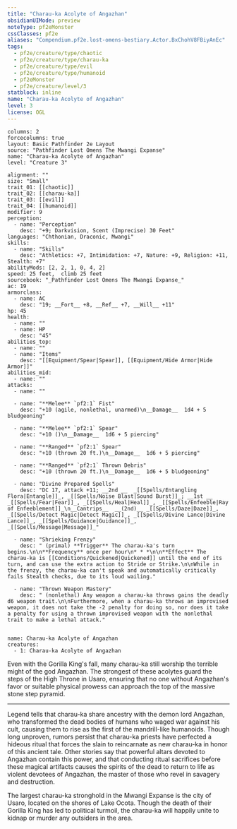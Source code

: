 ```yaml
---
title: "Charau-ka Acolyte of Angazhan"
obsidianUIMode: preview
noteType: pf2eMonster
cssClasses: pf2e
aliases: "Compendium.pf2e.lost-omens-bestiary.Actor.BxChohV8FBiyAnEc" 
tags:
  - pf2e/creature/type/chaotic
  - pf2e/creature/type/charau-ka
  - pf2e/creature/type/evil
  - pf2e/creature/type/humanoid
  - pf2eMonster
  - pf2e/creature/level/3
statblock: inline
name: "Charau-ka Acolyte of Angazhan"
level: 3
license: OGL
---
```


```statblock
columns: 2
forcecolumns: true
layout: Basic Pathfinder 2e Layout
source: "Pathfinder Lost Omens The Mwangi Expanse"
name: "Charau-ka Acolyte of Angazhan"
level: "Creature 3"

alignment: ""
size: "Small"
trait_01: [[chaotic]]
trait_02: [[charau-ka]]
trait_03: [[evil]]
trait_04: [[humanoid]]
modifier: 9
perception:
  - name: "Perception"
    desc: "+9; Darkvision, Scent (Imprecise) 30 Feet"
languages: "Chthonian, Draconic, Mwangi"
skills:
  - name: "Skills"
    desc: "Athletics: +7, Intimidation: +7, Nature: +9, Religion: +11, Stealth: +7"
abilityMods: [2, 2, 1, 0, 4, 2]
speed: 25 feet,  climb 25 feet
sourcebook: "_Pathfinder Lost Omens The Mwangi Expanse_"
ac: 19
armorclass:
  - name: AC
    desc: "19; __Fort__ +8, __Ref__ +7, __Will__ +11"
hp: 45
health:
  - name: ""
  - name: HP
    desc: "45"
abilities_top:
  - name: ""
  - name: "Items"
    desc: "[[Equipment/Spear|Spear]], [[Equipment/Hide Armor|Hide Armor]]"
abilities_mid:
  - name: ""
attacks:
  - name: ""

  - name: "**Melee** `pf2:1` Fist"
    desc: "+10 (agile, nonlethal, unarmed)\n__Damage__  1d4 + 5 bludgeoning"

  - name: "**Melee** `pf2:1` Spear"
    desc: "+10 ()\n__Damage__  1d6 + 5 piercing"

  - name: "**Ranged** `pf2:1` Spear"
    desc: "+10 (thrown 20 ft.)\n__Damage__  1d6 + 5 piercing"

  - name: "**Ranged** `pf2:1` Thrown Debris"
    desc: "+10 (thrown 20 ft.)\n__Damage__  1d6 + 5 bludgeoning"

  - name: "Divine Prepared Spells"
    desc: "DC 17, attack +11; __2nd __  _[[Spells/Entangling Flora|Entangle]]_, _[[Spells/Noise Blast|Sound Burst]]_; __1st __  _[[Spells/Fear|Fear]]_, _[[Spells/Heal|Heal]]_, _[[Spells/Enfeeble|Ray of Enfeeblement]]_\n__Cantrips__  __(2nd)__ _[[Spells/Daze|Daze]]_, _[[Spells/Detect Magic|Detect Magic]]_, _[[Spells/Divine Lance|Divine Lance]]_, _[[Spells/Guidance|Guidance]]_, _[[Spells/Message|Message]]_"

  - name: "Shrieking Frenzy"
    desc: " (primal) **Trigger** The charau-ka's turn begins.\n\n**Frequency** once per hour\n* * *\n\n**Effect** The charau-ka is [[Conditions/Quickened|Quickened]] until the end of its turn, and can use the extra action to Stride or Strike.\n\nWhile in the frenzy, the charau-ka can't speak and automatically critically fails Stealth checks, due to its loud wailing."

  - name: "Thrown Weapon Mastery"
    desc: " (nonlethal) Any weapon a charau-ka throws gains the deadly d6 weapon trait.\n\nFurthermore, when a charau-ka throws an improvised weapon, it does not take the -2 penalty for doing so, nor does it take a penalty for using a thrown improvised weapon with the nonlethal trait to make a lethal attack."
 
```

```encounter-table
name: Charau-ka Acolyte of Angazhan
creatures:
  - 1: Charau-ka Acolyte of Angazhan
```



Even with the Gorilla King's fall, many charau-ka still worship the terrible might of the god Angazhan. The strongest of these acolytes guard the steps of the High Throne in Usaro, ensuring that no one without Angazhan's favor or suitable physical prowess can approach the top of the massive stone step pyramid.

* * *

Legend tells that charau-ka share ancestry with the demon lord Angazhan, who transformed the dead bodies of humans who waged war against his cult, causing them to rise as the first of the mandrill-like humanoids. Though long unproven, rumors persist that charau-ka priests have perfected a hideous ritual that forces the slain to reincarnate as new charau-ka in honor of this ancient tale. Other stories say that powerful altars devoted to Angazhan contain this power, and that conducting ritual sacrifices before these magical artifacts causes the spirits of the dead to return to life as violent devotees of Angazhan, the master of those who revel in savagery and destruction.

The largest charau-ka stronghold in the Mwangi Expanse is the city of Usaro, located on the shores of Lake Ocota. Though the death of their Gorilla King has led to political turmoil, the charau-ka will happily unite to kidnap or murder any outsiders in the area.
